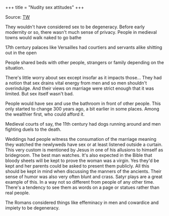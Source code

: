 +++
title = "Nudity sex attitudes"
+++

Source: [TW](https://threadreaderapp.com/thread/1821332191592214669.html)

They wouldn't have considered sex to be degeneracy. Before early modernity or so, there wasn't much sense of privacy. People in medieval towns would walk naked to go bathe

17th century palaces like Versailles had courtiers and servants alike shitting out in the open

People shared beds with other people, strangers or family depending on the situation. 

There's little worry about sex except insofar as it impacts those... They had a notion that sex drains vital energy from men and so men shouldn't overindulge. And their views on marriage were strict enough that it was limited. But sex itself wasn't bad.

People would have sex and use the bathroom in front of other people. This only started to change 300 years ago, a bit earlier in some places. Among the wealthier first, who could afford it. 

Medieval courts of say, the 11th century had dogs running around and men fighting duels to the death.

Weddings had people witness the consumation of the marriage meaning they watched the newlyweds have sex or at least listened outside a curtain. This very custom is mentioned by Jesus in one of his allusions to himself as bridegroom. The best man watches. It's also expected in the Bible that bloody sheets will be kept to prove the woman was a virgin. Yes they'd be kept and her parents could be asked to present them publicly. 
All this should be kept in mind when discussing the manners of the ancients. Their sense of humor was also very often blunt and crass. Satyr plays are a great example of this. In a way not so different from people of any other time. 
There's a tendency to see them as words on a page or statues rather than real people.

The Romans considered things like effeminacy in men and cowardice and impiety to be degeneracy. 


